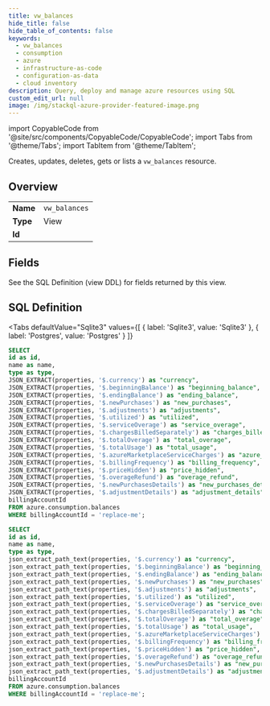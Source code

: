 ```yaml
--- 
title: vw_balances
hide_title: false
hide_table_of_contents: false
keywords:
  - vw_balances
  - consumption
  - azure
  - infrastructure-as-code
  - configuration-as-data
  - cloud inventory
description: Query, deploy and manage azure resources using SQL
custom_edit_url: null
image: /img/stackql-azure-provider-featured-image.png
---
```


import CopyableCode from '@site/src/components/CopyableCode/CopyableCode';
import Tabs from '@theme/Tabs';
import TabItem from '@theme/TabItem';

Creates, updates, deletes, gets or lists a <code>vw_balances</code> resource.

## Overview
<table><tbody>
<tr><td><b>Name</b></td><td><code>vw_balances</code></td></tr>
<tr><td><b>Type</b></td><td>View</td></tr>
<tr><td><b>Id</b></td><td><CopyableCode code="azure.consumption.vw_balances" /></td></tr>
</tbody></table>

## Fields

See the SQL Definition (view DDL) for fields returned by this view.

## SQL Definition

<Tabs
defaultValue="Sqlite3"
values={[
{ label: 'Sqlite3', value: 'Sqlite3' },
{ label: 'Postgres', value: 'Postgres' }
]}
>
<TabItem value="Sqlite3">

```sql
SELECT
id as id,
name as name,
type as type,
JSON_EXTRACT(properties, '$.currency') as "currency",
JSON_EXTRACT(properties, '$.beginningBalance') as "beginning_balance",
JSON_EXTRACT(properties, '$.endingBalance') as "ending_balance",
JSON_EXTRACT(properties, '$.newPurchases') as "new_purchases",
JSON_EXTRACT(properties, '$.adjustments') as "adjustments",
JSON_EXTRACT(properties, '$.utilized') as "utilized",
JSON_EXTRACT(properties, '$.serviceOverage') as "service_overage",
JSON_EXTRACT(properties, '$.chargesBilledSeparately') as "charges_billed_separately",
JSON_EXTRACT(properties, '$.totalOverage') as "total_overage",
JSON_EXTRACT(properties, '$.totalUsage') as "total_usage",
JSON_EXTRACT(properties, '$.azureMarketplaceServiceCharges') as "azure_marketplace_service_charges",
JSON_EXTRACT(properties, '$.billingFrequency') as "billing_frequency",
JSON_EXTRACT(properties, '$.priceHidden') as "price_hidden",
JSON_EXTRACT(properties, '$.overageRefund') as "overage_refund",
JSON_EXTRACT(properties, '$.newPurchasesDetails') as "new_purchases_details",
JSON_EXTRACT(properties, '$.adjustmentDetails') as "adjustment_details",
billingAccountId
FROM azure.consumption.balances
WHERE billingAccountId = 'replace-me';
```

</TabItem>
<TabItem value="Postgres">

```sql
SELECT
id as id,
name as name,
type as type,
json_extract_path_text(properties, '$.currency') as "currency",
json_extract_path_text(properties, '$.beginningBalance') as "beginning_balance",
json_extract_path_text(properties, '$.endingBalance') as "ending_balance",
json_extract_path_text(properties, '$.newPurchases') as "new_purchases",
json_extract_path_text(properties, '$.adjustments') as "adjustments",
json_extract_path_text(properties, '$.utilized') as "utilized",
json_extract_path_text(properties, '$.serviceOverage') as "service_overage",
json_extract_path_text(properties, '$.chargesBilledSeparately') as "charges_billed_separately",
json_extract_path_text(properties, '$.totalOverage') as "total_overage",
json_extract_path_text(properties, '$.totalUsage') as "total_usage",
json_extract_path_text(properties, '$.azureMarketplaceServiceCharges') as "azure_marketplace_service_charges",
json_extract_path_text(properties, '$.billingFrequency') as "billing_frequency",
json_extract_path_text(properties, '$.priceHidden') as "price_hidden",
json_extract_path_text(properties, '$.overageRefund') as "overage_refund",
json_extract_path_text(properties, '$.newPurchasesDetails') as "new_purchases_details",
json_extract_path_text(properties, '$.adjustmentDetails') as "adjustment_details",
billingAccountId
FROM azure.consumption.balances
WHERE billingAccountId = 'replace-me';
```

</TabItem>
</Tabs>
